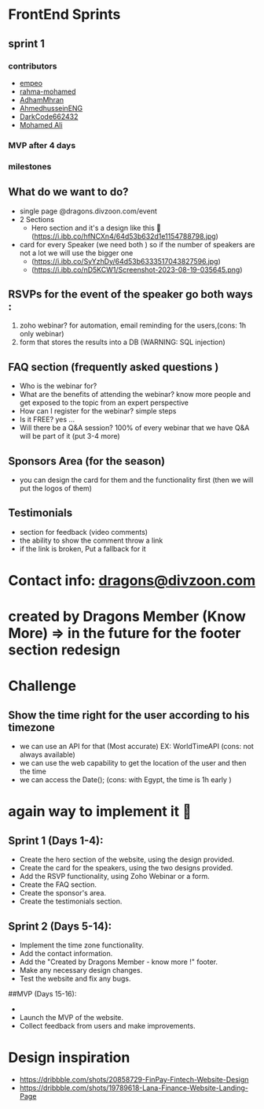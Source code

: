 # FrontEnd Sprints
## sprint 1
### contributors
- [empeo](https://github.com/empeo)
- [rahma-mohamed](https://github.com/rahma-mohamed)
- [AdhamMhran](https://github.com/AdhamMhran)
- [AhmedhusseinENG](https://github.com/AhmedhusseinENG)
- [DarkCode662432](https://github.com/DarkCode662432)
- [Mohamed Ali](https://github.com/devbn3li)
### MVP after 4 days
### milestones
## What do we want to do?
- single page @dragons.divzoon.com/event
- 2 Sections 
   - Hero section and it's a design like this 💯 
   (https://i.ibb.co/hfNCXn4/64d53b632d1e1154788798.jpg)
- card for every Speaker (we need both ) so if the number of speakers are not a lot we will use the bigger one
   - (https://i.ibb.co/SyYzhDy/64d53b6333517043827596.jpg)
   - (https://i.ibb.co/nD5KCW1/Screenshot-2023-08-19-035645.png)  

## RSVPs for the event of the speaker go both ways :

1.  zoho webinar? for automation, email reminding for the users,(cons: 1h only webinar)
2. form that stores the results into a DB (WARNING: SQL injection)

## FAQ section (frequently asked questions )
- Who is the webinar for? 
- What are the benefits of attending the webinar? know more people and get exposed to the topic from an expert perspective 
- How can I register for the webinar? simple steps  
- Is it FREE? yes ...
- Will there be a Q&A session? 100% of every webinar that we have Q&A will be part of it 
(put 3-4 more)




## Sponsors Area (for the season) 
- you can design the card for them and the functionality first (then we will put the logos of them)

## Testimonials 
-  section for feedback (video comments)
- the ability to show the comment throw a link 
- if the link is broken, Put a fallback for it 

# Contact info: dragons@divzoon.com

# created by Dragons Member (Know More) => in the future for the footer section redesign

# Challenge 

## Show the time right for the user according to his timezone
-  we can use an API for that (Most accurate) EX: WorldTimeAPI (cons: not always available)
- we can use the web capability to get the location of the user and then the time 
- we can access the Date(); (cons: with Egypt, the time is 1h early )





# again way to implement it 💯 

## Sprint 1 (Days 1-4):

- Create the hero section of the website, using the design provided.
- Create the card for the speakers, using the two designs provided.
- Add the RSVP functionality, using Zoho Webinar or a form.
- Create the FAQ section.
- Create the sponsor's area.
- Create the testimonials section.

## Sprint 2 (Days 5-14):

- Implement the time zone functionality.
- Add the contact information.
- Add the "Created by Dragons Member - know more !" footer.
- Make any necessary design changes.
- Test the website and fix any bugs.

##MVP (Days 15-16):

- 
- Launch the MVP of the website.
- Collect feedback from users and make improvements.






# Design inspiration 
- https://dribbble.com/shots/20858729-FinPay-Fintech-Website-Design
- https://dribbble.com/shots/19789618-Lana-Finance-Website-Landing-Page

